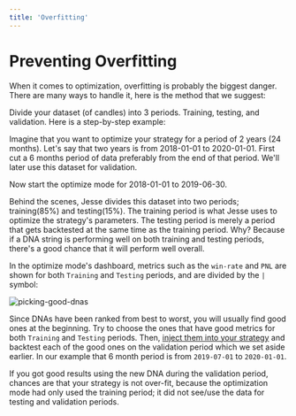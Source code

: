 ```yaml
---
title: 'Overfitting'
---
```


# Preventing Overfitting

When it comes to optimization, overfitting is probably the biggest danger. There are many ways to handle it, here is the method that we suggest:

Divide your dataset (of candles) into 3 periods. Training, testing, and validation. Here is a step-by-step example:

Imagine that you want to optimize your strategy for a period of 2 years (24 months). Let's say that two years is from 2018-01-01 to 2020-01-01. First cut a 6 months period of data preferably from the end of that period. We'll later use this dataset for validation. 

Now start the optimize mode for 2018-01-01 to 2019-06-30.

Behind the scenes, Jesse divides this dataset into two periods; training(85%) and testing(15%). The training period is what Jesse uses to optimize the strategy's parameters. The testing period is merely a period that gets backtested at the same time as the training period. Why? Because if a DNA string is performing well on both training and testing periods, there's a good chance that it will perform well overall. 

In the optimize mode's dashboard, metrics such as the `win-rate` and `PNL` are shown for both `Training` and `Testing` periods, and are divided by the `|` symbol:

![picking-good-dnas](https://jesse.trade/storage/images/docs/picking-good-dnas.jpg)

Since DNAs have been ranked from best to worst, you will usually find good ones at the beginning. Try to choose the ones that have good metrics for both `Training` and `Testing` periods. Then, [inject them into your strategy](./dna-usage.md) and backtest each of the good ones on the validation period which we set aside earlier. In our example that 6 month period is from `2019-07-01` to `2020-01-01`. 

If you got good results using the new DNA during the validation period, chances are that your strategy is not over-fit, because the optimization mode had only used the training period; it did not see/use the data for testing and validation periods.
